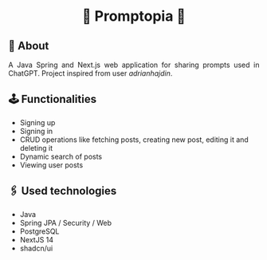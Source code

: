 <h1 align="center">
💭 Promptopia 💭
</h1> 

## 👀 About

<p align="justify">A Java Spring and Next.js web application for sharing prompts used in ChatGPT. Project inspired from user <i>adrianhajdin</i>.</p>

## 🕹️ Functionalities

- Signing up
- Signing in
- CRUD operations like fetching posts, creating new post, editing it and deleting it
- Dynamic search of posts
- Viewing user posts

## 🖇️ Used technologies

- Java
- Spring JPA / Security / Web
- PostgreSQL
- NextJS 14
- shadcn/ui
